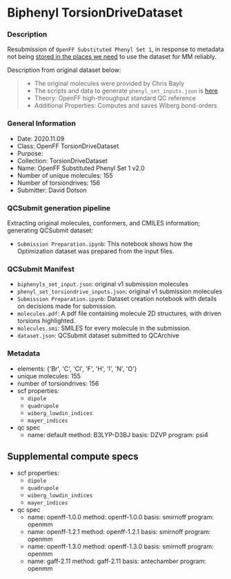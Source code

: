 # Biphenyl TorsionDriveDataset

### Description

Resubmission of `OpenFF Substituted Phenyl Set 1`, in response to metadata not being [stored in the places we need](https://github.com/openforcefield/qca-dataset-submission/pull/140#issuecomment-705675738) to use the dataset for MM reliably.

Description from original dataset below:

> - The original molecules were provided by Chris Bayly
> - The scripts and data to generate `phenyl_set_inputs.json` is [here](https://github.com/choderalab/fragmenter_data/blob/master/phenyl_benchmark/generate_torsiondrive_inputs.py)
> - Theory: OpenFF high-throughput standard QC reference
> - Additional Properties: Computes and saves Wiberg bond-orders
 
### General Information

- Date: 2020.11.09
- Class: OpenFF TorsionDriveDataset
- Purpose: 
- Collection: TorsionDriveDataset
- Name: OpenFF Substituted Phenyl Set 1 v2.0
- Number of unique molecules: 155
- Number of torsiondrives: 156
- Submitter: David Dotson

### QCSubmit generation pipeline

Extracting original molecules, conformers, and CMILES information; generating QCSubmit dataset:

- `Submission Preparation.ipynb`: This notebook shows how the Optimization dataset was prepared from the input files.

### QCSubmit Manifest

- `biphenyls_set_input.json`: original v1 submission molecules
- `phenyl_set_torsiondrive_inputs.json`: original v1 submission molecules
- `Submission Preparation.ipynb`: Dataset creation notebook with details on decisions made for submission.
- `molecules.pdf`: A pdf file containing molecule 2D structures, with driven torsions highlighted.
- `molecules.smi`: SMILES for every molecule in the submission.
- `dataset.json`: QCSubmit dataset submitted to QCArchive

### Metadata

- elements: {'Br', 'C', 'Cl', 'F', 'H', 'I', 'N', 'O'}
- unique molecules: 155
- number of torsiondrives: 156
- scf properties:
    - `dipole`
    - `quadrupole`
    - `wiberg_lowdin_indices`
    - `mayer_indices`
- qc spec
    - name: default
      method: B3LYP-D3BJ
      basis: DZVP
      program: psi4


## Supplemental compute specs

- scf properties:
    - `dipole`
    - `quadrupole`
    - `wiberg_lowdin_indices`
    - `mayer_indices`
- qc spec
    - name: openff-1.0.0
      method: openff-1.0.0
      basis: smirnoff
      program: openmm
    - name: openff-1.2.1
      method: openff-1.2.1
      basis: smirnoff
      program: openmm
    - name: openff-1.3.0
      method: openff-1.3.0
      basis: smirnoff
      program: openmm
    - name: gaff-2.11
      method: gaff-2.11
      basis: antechamber
      program: openmm
